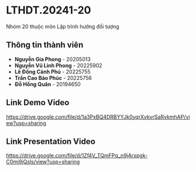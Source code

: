 # LTHDT.20241-20

Nhóm 20 thuộc môn Lập trình hướng đối tượng

## Thông tin thành viên

- **Nguyễn Gia Phong** - 20205013
- **Nguyễn Vũ Linh Phong** - 20225902
- **Lê Đồng Cảnh Phú** - 20225755
- **Trần Cao Bảo Phúc** - 20225756
- **Đỗ Hồng Quân** - 20194650

## Link Demo Video
https://drive.google.com/file/d/1a3PxBQ4DRBYYJk0yqrXykvrSaRvkmhAP/view?usp=sharing

## Link Presentation Video
https://drive.google.com/file/d/1Zf4V_TQmFPq_n9jArxpgk-C0mj9jQsls/view?usp=sharing
